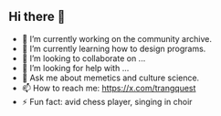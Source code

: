 ## Hi there 👋

- 🔭 I’m currently working on the community archive.
- 🌱 I’m currently learning how to design programs.
- 👯 I’m looking to collaborate on ...
- 🤔 I’m looking for help with ...
- 💬 Ask me about memetics and culture science.
- 📫 How to reach me: https://x.com/trangquest
- ⚡ Fun fact: avid chess player, singing in choir
